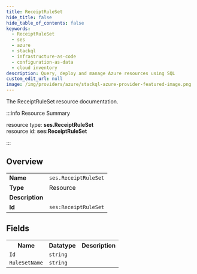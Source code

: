 ```yaml
---
title: ReceiptRuleSet
hide_title: false
hide_table_of_contents: false
keywords:
  - ReceiptRuleSet
  - ses
  - azure
  - stackql
  - infrastructure-as-code
  - configuration-as-data
  - cloud inventory
description: Query, deploy and manage Azure resources using SQL
custom_edit_url: null
image: /img/providers/azure/stackql-azure-provider-featured-image.png
---
```

The ReceiptRuleSet resource documentation.

:::info Resource Summary

<div class="row">
<div class="providerDocColumn">
<span>resource type:&nbsp;<b>ses.ReceiptRuleSet</b></span><br />
<span>resource id:&nbsp;<b>ses:ReceiptRuleSet</b></span><br />
</div>
</div>

:::

## Overview
<table><tbody>
<tr><td><b>Name</b></td><td><code>ses.ReceiptRuleSet</code></td></tr>
<tr><td><b>Type</b></td><td>Resource</td></tr>
<tr><td><b>Description</b></td><td></td></tr>
<tr><td><b>Id</b></td><td><code>ses:ReceiptRuleSet</code></td></tr>
</tbody></table>

## Fields
<table><tbody>
<tr><th>Name</th><th>Datatype</th><th>Description</th></tr>
<tr><td><code>Id</code></td><td><code>string</code></td><td></td></tr><tr><td><code>RuleSetName</code></td><td><code>string</code></td><td></td></tr>
</tbody></table>